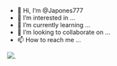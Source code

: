 - 👋 Hi, I’m @Japones777
- 👀 I’m interested in ...
- 🌱 I’m currently learning ...
- 💞️ I’m looking to collaborate on ...
- 📫 How to reach me ...

![](https://media.tenor.com/lTaULe3AeekAAAAC/pvpfreefire.gif).
